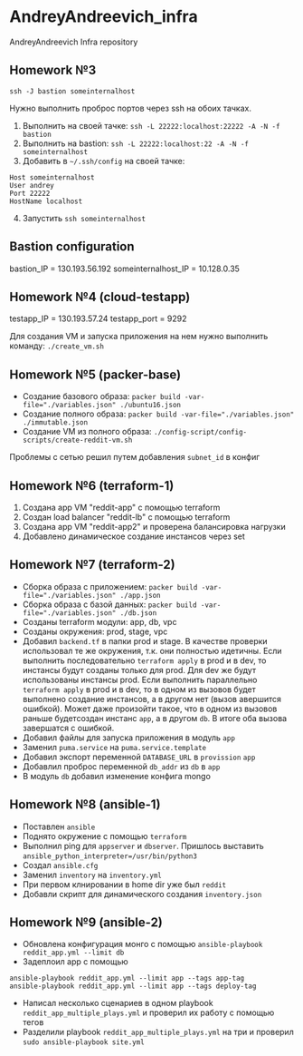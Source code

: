 # AndreyAndreevich_infra
AndreyAndreevich Infra repository

## Homework №3

`ssh -J bastion someinternalhost`

Нужно выполнить проброс портов через ssh на обоих тачках.
1. Выполнить на своей тачке: `ssh -L 22222:localhost:22222 -A -N -f bastion`
2. Выполнить на bastion: `ssh -L 22222:localhost:22 -A -N -f someinternalhost`
3. Добавить в `~/.ssh/config` на своей тачке:
```
Host someinternalhost
User andrey
Port 22222
HostName localhost
```
4. Запустить `ssh someinternalhost`

## Bastion configuration
bastion_IP = 130.193.56.192
someinternalhost_IP = 10.128.0.35

## Homework №4 (cloud-testapp)
testapp_IP = 130.193.57.24
testapp_port = 9292

Для создания VM и запуска приложения на нем нужно выполнить команду: `./create_vm.sh`

## Homework №5 (packer-base)

* Создание базового образа: `packer build -var-file="./variables.json" ./ubuntu16.json`
* Создание полного образа: `packer build -var-file="./variables.json" ./immutable.json`
* Создание VM из полного образа: `./config-script/config-scripts/create-reddit-vm.sh`

Проблемы с сетью решил путем добавления `subnet_id` в конфиг

## Homework №6 (terraform-1)

1. Создана app VM "reddit-app" с помощью terraform
2. Создан load balancer "reddit-lb" с помощью terraform
3. Создана app VM "reddit-app2" и проверена балансировка нагрузки
4. Добавлено динамическое создание инстансов через set

## Homework №7 (terraform-2)

* Сборка образа с приложением: `packer build -var-file="./variables.json" ./app.json`
* Сборка образа с базой данных: `packer build -var-file="./variables.json" ./db.json`
* Созданы terraform модули: app, db, vpc
* Созданы окружения: prod, stage, vpc
* Добавил `backend.tf` в папки prod и stage. В качестве проверки использовал те же окружения,
т.к. они полностью идетичны.
Если выполнить последовательно `terraform apply` в prod и в dev, то инстансы будут созданы только
для prod. Для dev же будут использованы инстансы prod.
Если выполнить параллельно `terraform apply` в prod и в dev, то в одном из вызовов будет выполнено
создание инстансов, а в другом нет (вызов авершится ошибкой). Может даже произойти такое, что в
одном из вызовов раньше будетсоздан инстанс `app`, а в другом `db`. В итоге оба вызова завершатся
с ошибкой.
* Добавил файлы для запуска приложения в модуль `app`
* Заменил `puma.service` на `puma.service.template`
* Добавил экспорт переменной `DATABASE_URL` в `provission` `app`
* Добавлил проброс переменной `db_addr` из `db` в `app`
* В модуль `db` добавил изменение конфига mongo

## Homework №8 (ansible-1)

* Поставлен `ansible`
* Поднято окружение с помощью `terraform`
* Выполнил ping для `appserver` и `dbserver`. Пришлось выставить `ansible_python_interpreter=/usr/bin/python3`
* Создал `ansible.cfg`
* Заменил `inventory` на `inventory.yml`
* При первом клнировании в home dir уже был `reddit`
* Добавли скрипт для динамического создания `inventory.json`

## Homework №9 (ansible-2)

* Обновлена конфигурация монго с помощью `ansible-playbook reddit_app.yml --limit db`
* Задеплоил app с помощью
```
ansible-playbook reddit_app.yml --limit app --tags app-tag
ansible-playbook reddit_app.yml --limit app --tags deploy-tag
```
* Написал несколько сценариев в одном playbook `reddit_app_multiple_plays.yml` и проверил их работу с помощью тегов
* Разделили playbook `reddit_app_multiple_plays.yml` на три и проверил `sudo ansible-playbook site.yml`
